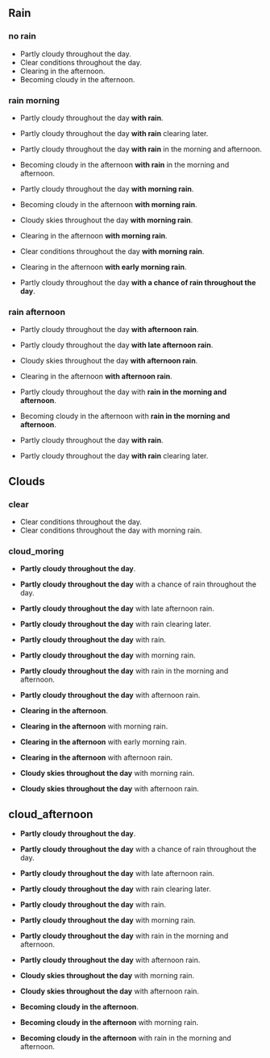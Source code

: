 
## Rain
### no rain
* Partly cloudy throughout the day.                                             
* Clear conditions throughout the day.                                          
* Clearing in the afternoon.                                                    
* Becoming cloudy in the afternoon.                                             

### rain morning
* Partly cloudy throughout the day **with rain**.                                   
* Partly cloudy throughout the day **with rain** clearing later.                    
* Partly cloudy throughout the day **with rain** in the morning and afternoon.      
* Becoming cloudy in the afternoon **with rain** in the morning and afternoon.      

* Partly cloudy throughout the day **with morning rain**.                           
* Becoming cloudy in the afternoon **with morning rain**.                           
* Cloudy skies throughout the day **with morning rain**.                            
* Clearing in the afternoon **with morning rain**.                                  
* Clear conditions throughout the day **with morning rain**.                        
* Clearing in the afternoon **with early morning rain**.                            

* Partly cloudy throughout the day **with a chance of rain throughout the day**.    

### rain afternoon
* Partly cloudy throughout the day **with afternoon rain**.                         
* Partly cloudy throughout the day **with late afternoon rain**.                    
* Cloudy skies throughout the day **with afternoon rain**.                          
* Clearing in the afternoon **with afternoon rain**.                                

* Partly cloudy throughout the day with **rain in the morning and afternoon**.      
* Becoming cloudy in the afternoon with **rain in the morning and afternoon**.      
* Partly cloudy throughout the day **with rain**.                                   
* Partly cloudy throughout the day **with rain** clearing later.                    

## Clouds
### clear
* Clear conditions throughout the day.                                          
* Clear conditions throughout the day with morning rain.                        

### cloud_moring

* **Partly cloudy throughout the day**.                                             
* **Partly cloudy throughout the day** with a chance of rain throughout the day.    
* **Partly cloudy throughout the day** with late afternoon rain.                    
* **Partly cloudy throughout the day** with rain clearing later.                    
* **Partly cloudy throughout the day** with rain.                                   
* **Partly cloudy throughout the day** with morning rain.                           
* **Partly cloudy throughout the day** with rain in the morning and afternoon.      
* **Partly cloudy throughout the day** with afternoon rain.                         

* **Clearing in the afternoon**.                                                    
* **Clearing in the afternoon** with morning rain.                                  
* **Clearing in the afternoon** with early morning rain.                            
* **Clearing in the afternoon** with afternoon rain.                                

* **Cloudy skies throughout the day** with morning rain.                            
* **Cloudy skies throughout the day** with afternoon rain.                          

## cloud_afternoon

* **Partly cloudy throughout the day**.                                             
* **Partly cloudy throughout the day** with a chance of rain throughout the day.    
* **Partly cloudy throughout the day** with late afternoon rain.                    
* **Partly cloudy throughout the day** with rain clearing later.                    
* **Partly cloudy throughout the day** with rain.                                   
* **Partly cloudy throughout the day** with morning rain.                           
* **Partly cloudy throughout the day** with rain in the morning and afternoon.      
* **Partly cloudy throughout the day** with afternoon rain.                         

* **Cloudy skies throughout the day** with morning rain.                            
* **Cloudy skies throughout the day** with afternoon rain.                          

* **Becoming cloudy in the afternoon**.                                             
* **Becoming cloudy in the afternoon** with morning rain.                           
* **Becoming cloudy in the afternoon** with rain in the morning and afternoon.      


